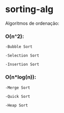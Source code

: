 # sorting-alg
Algoritmos de ordenação:

### O(n^2):

	-Bubble Sort
	
	-Selection Sort
	
	-Insertion Sort
	
### O(n*log(n)):
	
	-Merge Sort
	
	-Quick Sort
	
	-Heap Sort
